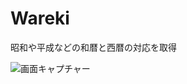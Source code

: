 # Wareki
昭和や平成などの和暦と西暦の対応を取得

![画面キャプチャー](https://github.com/kenjinote/Wareki/wiki/preview.png "画面キャプチャー")

